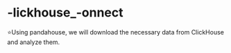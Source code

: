 # -lickhouse_-onnect
⭐Using pandahouse, we will download the necessary data from ClickHouse and analyze them.
